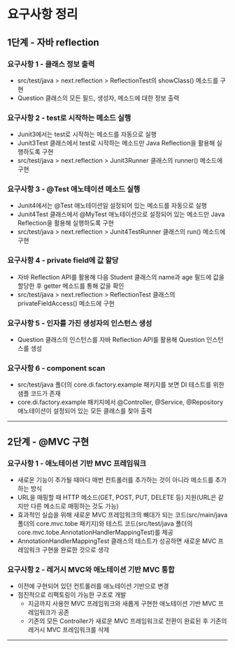 # 요구사항 정리

## 1단계 - 자바 reflection
### 요구사항 1 - 클래스 정보 출력
- src/test/java > next.reflection > ReflectionTest의 showClass() 메소드를 구현
- Question 클래스의 모든 필드, 생성자, 메소드에 대한 정보 출력


### 요구사항 2 - test로 시작하는 메소드 실행
- Junit3에서는 test로 시작하는 메소드를 자동으로 실행
- Junit3Test 클래스에서 test로 시작하는 메소드만 Java Reflection을 활용해 실행하도록 구현
- src/test/java > next.reflection > Junit3Runner 클래스의 runner() 메소드에 구현


### 요구사항 3 - @Test 애노테이션 메소드 실행
- Junit4에서는 @Test 애노테이션일 설정되어 있는 메소드를 자동으로 실행
- Junit4Test 클래스에서 @MyTest 애노테이션으로 설정되어 있는 메소드만 Java Reflection을 활용해 실행하도록 구현
- src/test/java > next.reflection > Junit4TestRunner 클래스의 run() 메소드에 구현


### 요구사항 4 - private field에 값 할당
- 자바 Reflection API를 활용해 다음 Student 클래스의 name과 age 필드에 값을 할당한 후 getter 메소드를 통해 값을 확인
- src/test/java > next.reflection > ReflectionTest 클래스의 privateFieldAccess() 메소드에 구현


### 요구사항 5 - 인자를 가진 생성자의 인스턴스 생성
- Question 클래스의 인스턴스를 자바 Reflection API를 활용해 Question 인스턴스를 생성


### 요구사항 6 - component scan
- src/test/java 폴더의 core.di.factory.example 패키지를 보면 DI 테스트를 위한 샘플 코드가 존재
- core.di.factory.example 패키지에서 @Controller, @Service, @Repository 애노테이션이 설정되어 있는 모든 클래스를 찾아 출력

<hr/>

## 2단계 - @MVC 구현
### 요구사항 1 - 애노테이션 기반 MVC 프레임워크
- 새로운 기능이 추가될 때마다 매번 컨트롤러를 추가하는 것이 아니라 메소드를 추가하는 방식
- URL을 매핑할 때 HTTP 메소드(GET, POST, PUT, DELETE 등) 지원(URL은 같지만 다른 메소드로 매핑하는 것도 가능)
- 효과적인 실습을 위해 새로운 MVC 프레임워크의 뼈대가 되는 코드(src/main/java 폴더의 core.mvc.tobe 패키지)와 테스트 코드(src/test/java 폴더의 core.mvc.tobe.AnnotationHandlerMappingTest)를 제공
- AnnotationHandlerMappingTest 클래스의 테스트가 성공하면 새로운 MVC 프레임워크 구현을 완료한 것으로 생각

### 요구사항 2 - 레거시 MVC와 애노테이션 기반 MVC 통합
- 이전에 구현되어 있던 컨트롤러를 애노테이션 기반으로 변경
- 점진적으로 리팩토링이 가능한 구조로 개발
  - 지금까지 사용한 MVC 프레임워크와 새롭게 구현한 애노테이션 기반 MVC 프레임워크가 공존
  - 기존의 모든 Controller가 새로운 MVC 프레임워크로 전환이 완료된 후 기존의 레거시 MVC 프레임워크를 삭제

<hr/>